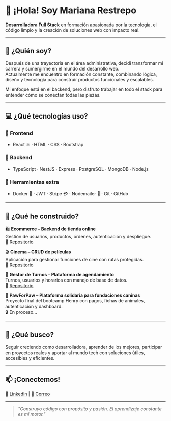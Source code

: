 # 👋 ¡Hola! Soy Mariana Restrepo

**Desarrolladora Full Stack** en formación apasionada por la tecnología, el código limpio y la creación de soluciones web con impacto real.

---

## 🧠 ¿Quién soy?

Después de una trayectoria en el área administrativa, decidí transformar mi carrera y sumergirme en el mundo del desarrollo web.  
Actualmente me encuentro en formación constante, combinando lógica, diseño y tecnología para construir productos funcionales y escalables.  

Mi enfoque está en el backend, pero disfruto trabajar en todo el stack para entender cómo se conectan todas las piezas.

---

## 💻 ¿Qué tecnologías uso?

### 🧩 Frontend
- React ⚛️ · HTML · CSS · Bootstrap

### 🔧 Backend
- TypeScript · NestJS · Express · PostgreSQL · MongoDB · Node.js

### 🔐 Herramientas extra
- Docker 🐳 · JWT · Stripe 💳 · Nodemailer 📩 · Git · GitHub

---

## 🚀 ¿Qué he construido?

🛍️ **Ecommerce – Backend de tienda online**  
Gestión de usuarios, productos, órdenes, autenticación y despliegue.  
🔗 [Repositorio](https://github.com/pi-rym/PM4BE-MarianaRmj)

🎬 **Cinema – CRUD de películas**  
Aplicación para gestionar funciones de cine con rutas protegidas.  
🔗 [Repositorio](https://github.com/pi-rym/PM2-MarianaRmj)

📅 **Gestor de Turnos – Plataforma de agendamiento**  
Turnos, usuarios y horarios con manejo de base de datos.  
🔗 [Repositorio](https://github.com/pi-rym/PM3-MarianaRmj)

🐶 **PawForPaw – Plataforma solidaria para fundaciones caninas**  
Proyecto final del bootcamp Henry con pagos, fichas de animales, autenticación y dashboard.  
🔒 En proceso...

---

## 🎯 ¿Qué busco?

Seguir creciendo como desarrolladora, aprender de los mejores, participar en proyectos reales y aportar al mundo tech con soluciones útiles, accesibles y eficientes.

---

## 📫 ¡Conectemos!

🔗 [LinkedIn](https://www.linkedin.com/in/mariana-restrepo-35b177101/) | 📧 [Correo](restrepomejiamariana@gmail.com)

---

> *"Construyo código con propósito y pasión. El aprendizaje constante es mi motor."*



